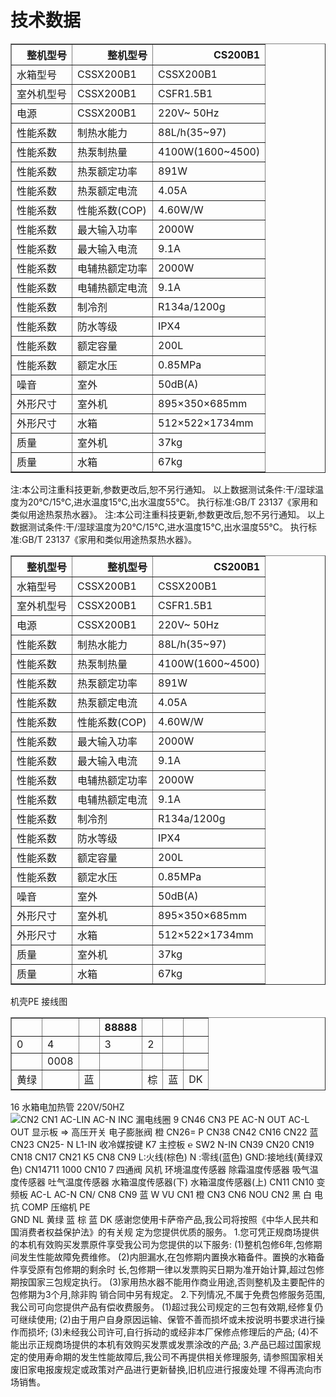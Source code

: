 # 技术数据  
<table border="1" class="dataframe">
<thead>
<tr style="text-align: right;">
<th>整机型号</th>
<th>整机型号</th>
<th>CS200B1</th>
</tr>
</thead>
<tbody>
<tr>
<td>水箱型号</td>
<td>CSSX200B1</td>
<td>CSSX200B1</td>
</tr>
<tr>
<td>室外机型号</td>
<td>CSSX200B1</td>
<td>CSFR1.5B1</td>
</tr>
<tr>
<td>电源</td>
<td>CSSX200B1</td>
<td>220V~ 50Hz</td>
</tr>
<tr>
<td>性能系数</td>
<td>制热水能力</td>
<td>88L/h(35~97)</td>
</tr>
<tr>
<td>性能系数</td>
<td>热泵制热量</td>
<td>4100W(1600~4500)</td>
</tr>
<tr>
<td>性能系数</td>
<td>热泵额定功率</td>
<td>891W</td>
</tr>
<tr>
<td>性能系数</td>
<td>热泵额定电流</td>
<td>4.05A</td>
</tr>
<tr>
<td>性能系数</td>
<td>性能系数(COP)</td>
<td>4.60W/W</td>
</tr>
<tr>
<td>性能系数</td>
<td>最大输入功率</td>
<td>2000W</td>
</tr>
<tr>
<td>性能系数</td>
<td>最大输入电流</td>
<td>9.1A</td>
</tr>
<tr>
<td>性能系数</td>
<td>电辅热额定功率</td>
<td>2000W</td>
</tr>
<tr>
<td>性能系数</td>
<td>电辅热额定电流</td>
<td>9.1A</td>
</tr>
<tr>
<td>性能系数</td>
<td>制冷剂</td>
<td>R134a/1200g</td>
</tr>
<tr>
<td>性能系数</td>
<td>防水等级</td>
<td>IPX4</td>
</tr>
<tr>
<td>性能系数</td>
<td>额定容量</td>
<td>200L</td>
</tr>
<tr>
<td>性能系数</td>
<td>额定水压</td>
<td>0.85MPa</td>
</tr>
<tr>
<td>噪音</td>
<td>室外</td>
<td>50dB(A)</td>
</tr>
<tr>
<td>外形尺寸</td>
<td>室外机</td>
<td>895×350×685mm</td>
</tr>
<tr>
<td>外形尺寸</td>
<td>水箱</td>
<td>512×522×1734mm</td>
</tr>
<tr>
<td>质量</td>
<td>室外机</td>
<td>37kg</td>
</tr>
<tr>
<td>质量</td>
<td>水箱</td>
<td>67kg</td>
</tr>
</tbody>
</table>
注:本公司注重科技更新,参数更改后,恕不另行通知。 以上数据测试条件:干/湿球温度为20℃/15℃,进水温度15℃,出水温度55℃。 执行标准:GB/T 23137《家用和类似用途热泵热水器》。  
注:本公司注重科技更新,参数更改后,恕不另行通知。 以上数据测试条件:干/湿球温度为20℃/15℃,进水温度15℃,出水温度55℃。 执行标准:GB/T 23137《家用和类似用途热泵热水器》。
<table border="1" class="dataframe">
<thead>
<tr style="text-align: right;">
<th>整机型号</th>
<th>整机型号</th>
<th>CS200B1</th>
</tr>
</thead>
<tbody>
<tr>
<td>水箱型号</td>
<td>CSSX200B1</td>
<td>CSSX200B1</td>
</tr>
<tr>
<td>室外机型号</td>
<td>CSSX200B1</td>
<td>CSFR1.5B1</td>
</tr>
<tr>
<td>电源</td>
<td>CSSX200B1</td>
<td>220V~ 50Hz</td>
</tr>
<tr>
<td>性能系数</td>
<td>制热水能力</td>
<td>88L/h(35~97)</td>
</tr>
<tr>
<td>性能系数</td>
<td>热泵制热量</td>
<td>4100W(1600~4500)</td>
</tr>
<tr>
<td>性能系数</td>
<td>热泵额定功率</td>
<td>891W</td>
</tr>
<tr>
<td>性能系数</td>
<td>热泵额定电流</td>
<td>4.05A</td>
</tr>
<tr>
<td>性能系数</td>
<td>性能系数(COP)</td>
<td>4.60W/W</td>
</tr>
<tr>
<td>性能系数</td>
<td>最大输入功率</td>
<td>2000W</td>
</tr>
<tr>
<td>性能系数</td>
<td>最大输入电流</td>
<td>9.1A</td>
</tr>
<tr>
<td>性能系数</td>
<td>电辅热额定功率</td>
<td>2000W</td>
</tr>
<tr>
<td>性能系数</td>
<td>电辅热额定电流</td>
<td>9.1A</td>
</tr>
<tr>
<td>性能系数</td>
<td>制冷剂</td>
<td>R134a/1200g</td>
</tr>
<tr>
<td>性能系数</td>
<td>防水等级</td>
<td>IPX4</td>
</tr>
<tr>
<td>性能系数</td>
<td>额定容量</td>
<td>200L</td>
</tr>
<tr>
<td>性能系数</td>
<td>额定水压</td>
<td>0.85MPa</td>
</tr>
<tr>
<td>噪音</td>
<td>室外</td>
<td>50dB(A)</td>
</tr>
<tr>
<td>外形尺寸</td>
<td>室外机</td>
<td>895×350×685mm</td>
</tr>
<tr>
<td>外形尺寸</td>
<td>水箱</td>
<td>512×522×1734mm</td>
</tr>
<tr>
<td>质量</td>
<td>室外机</td>
<td>37kg</td>
</tr>
<tr>
<td>质量</td>
<td>水箱</td>
<td>67kg</td>
</tr>
</tbody>
</table>
机壳PE
接线图  
<table border="1" class="dataframe">
<thead>
<tr style="text-align: right;">
<th></th>
<th></th>
<th></th>
<th>88888</th>
<th></th>
<th></th>
<th></th>
</tr>
</thead>
<tbody>
<tr>
<td>0</td>
<td>4</td>
<td></td>
<td>3</td>
<td>2</td>
<td></td>
<td></td>
</tr>
<tr>
<td></td>
<td>0008</td>
<td></td>
<td></td>
<td></td>
<td></td>
<td></td>
</tr>
<tr>
<td>黄绿</td>
<td></td>
<td>蓝</td>
<td></td>
<td>棕</td>
<td>蓝</td>
<td>DK</td>
</tr>
</tbody>
</table>  
16
水箱电加热管
220V/50HZ <img src="https://bdoss-ys.haier.net/llm_kefu_png/8474a377bb62d9c1d59940ba03dd4480_test_4037_6136349_2259993.png" alt="CN2 CN1 AC-LIN AC-N INC 漏电线圈 9 CN46 CN3 PE AC-N OUT AC-L OUT 显示板 => 高压开关 电子膨胀阀 橙 CN26= P CN38 CN42 CN16 CN22 蓝 CN23 CN25- N L1-IN 收冷媒按键 K7 主控板 ℮ SW2 N-IN CN39 CN20 CN19 CN18 CN17 CN21 K5 CN8 CN9 L:火线(棕色) N :零线(蓝色) GND:接地线(黄绿双色) CN14711 1000 CN10 7 四通阀 风机 环境温度传感器 除霜温度传感器 吸气温度传感器 吐气温度传感器 水箱温度传感器(下) 水箱温度传感器(上) CN11 CN10 变频板 AC-L AC-N CN/ CN8 CN9 蓝 W VU CN1 橙 CN3 CN6 NOU CN2 黑 白 电抗 COMP 压缩机 PE">
GND
NL
黄绿
蓝
棕
蓝
DK
感谢您使用卡萨帝产品,我公司将按照《中华人民共和国消费者权益保护法》的有关规 定为您提供优质的服务。
1.您可凭正规商场提供的本机有效购买发票原件享受我公司为您提供的以下服务:
(1)整机包修6年,包修期间发生性能故障免费维修。
(2)内胆漏水,在包修期内置换水箱备件。置换的水箱备件享受原有包修期的剩余时 长,包修期一律以发票购买日期为准开始计算,超过包修期按国家三包规定执行。
(3)家用热水器不能用作商业用途,否则整机及主要配件的包修期为3个月,除非购 销合同中另有规定。
2.下列情况,不属于免费包修服务范围,我公司可向您提供产品有偿收费服务。
(1)超过我公司规定的三包有效期,经修复仍可继续使用;
(2)由于用户自身原因运输、保管不善而损坏或未按说明书要求进行操作而损坏;
(3)未经我公司许可,自行拆动的或经非本厂保修点修理后的产品;
(4)不能出示正规商场提供的本机有效购买发票或发票涂改的产品;
3.产品已超过国家规定的使用寿命期的发生性能故障后,我公司不再提供相关修理服务, 请参照国家相关废旧家电报废规定或政策对产品进行更新替换,旧机应进行报废处理 不得再流向市场销售。